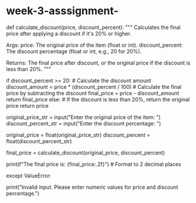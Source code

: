 # week-3-asssignment-
def calculate_discount(price, discount_percent):
  """
  Calculates the final price after applying a discount if it's 20% or higher.

  Args:
    price: The original price of the item (float or int).
    discount_percent: The discount percentage (float or int, e.g., 20 for 20%).

  Returns:
    The final price after discount, or the original price if the discount is less than 20%.
  """
  
  if discount_percent >= 20:
    # Calculate the discount amount
    discount_amount = price * (discount_percent / 100)
    # Calculate the final price by subtracting the discount
    final_price = price - discount_amount
    return final_price
  else:
    # If the discount is less than 20%, return the original price
    return price

original_price_str = input("Enter the original price of the item: ")
discount_percent_str = input("Enter the discount percentage: ")

  original_price = float(original_price_str)
  discount_percent = float(discount_percent_str)


  final_price = calculate_discount(original_price, discount_percent)

  print(f"The final price is: {final_price:.2f}") # Format to 2 decimal places

except ValueError:

  print("Invalid input. Please enter numeric values for price and discount percentage.")

